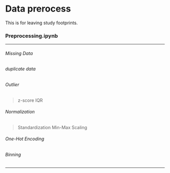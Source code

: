 # Data prerocess

This is for leaving study footprints.

### Preprocessing.ipynb

* * *

###### Missing Data
###### duplicate data
###### Outlier
> z-score
> IQR
###### Normalization
> Standardization
> Min-Max Scaling
###### One-Hot Encoding
###### Binning

* * *

